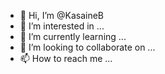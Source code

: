 - 👋 Hi, I’m @KasaineB
- 👀 I’m interested in ...
- 🌱 I’m currently learning ...
- 💞️ I’m looking to collaborate on ...
- 📫 How to reach me ...

<!---
KasaineB/KasaineB is a ✨ special ✨ repository because its `README.md` (this file) appears on your GitHub profile.
You can click the Preview link to take a look at your changes.
--->
